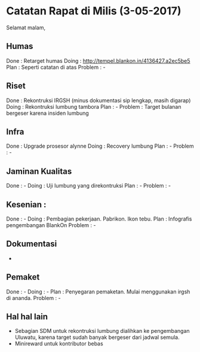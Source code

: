 # Catatan Rapat di Milis (3-05-2017)


Selamat malam, 

## Humas
Done : Retarget humas
Doing : http://tempel.blankon.in/4136427.a2ec5be5
Plan : Seperti catatan di atas
Problem : -

## Riset
Done : Rekontruksi IRGSH (minus dokumentasi sip lengkap, masih digarap)
Doing : Rekontruksi lumbung tambora
Plan : -
Problem : Target bulanan bergeser karena insiden lumbung

## Infra
Done : Upgrade prosesor alynne
Doing : Recovery lumbung
Plan : -
Problem : -

## Jaminan Kualitas
Done : -
Doing : Uji lumbung yang direkontruksi
Plan : -
Problem : -

## Kesenian : 
Done : -
Doing : Pembagian pekerjaan. Pabrikon. Ikon tebu.
Plan : Infografis pengembangan BlankOn
Problem : - 

## Dokumentasi 
-

## Pemaket
Done : -
Doing : -
Plan : Penyegaran pemaketan. Mulai menggunakan irgsh di ananda.
Problem : -

## Hal hal lain
- Sebagian SDM untuk rekontruksi lumbung dialihkan ke pengembangan Uluwatu, karena target sudah banyak bergeser dari jadwal semula. 
- Minireward untuk kontributor bebas